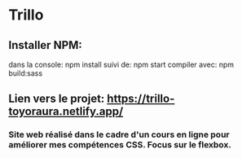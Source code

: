 # Trillo

## Installer NPM:
dans la console: npm install
suivi de: npm start
compiler avec: npm build:sass

 
## Lien vers le projet: https://trillo-toyoraura.netlify.app/
### Site web réalisé dans le cadre d'un cours en ligne pour améliorer mes compétences CSS. Focus sur le flexbox.



